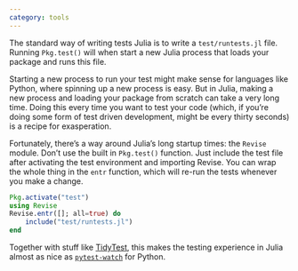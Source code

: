 ```yaml
---
category: tools
---
```


The standard way of writing tests Julia is to write a `test/runtests.jl` file. Running `Pkg.test()` will when start a new Julia process that loads your package and runs this file. 

Starting a new process to run your test might make sense for languages like Python, where spinning up a new process is easy. But in Julia, making a new process and loading your package from scratch can take a very long time. Doing this every time you want to test your code (which, if you’re doing some form of test driven development, might be every thirty seconds) is a recipe for exasperation. 

Fortunately, there’s a way around Julia’s long startup times: the `Revise` module. Don’t use the built in `Pkg.test()` function. Just include the test file after activating the test environment and importing Revise. You can wrap the whole thing in the `entr` function, which will re-run the tests whenever you make a change.

```julia
Pkg.activate("test")
using Revise
Revise.entr([]; all=true) do
    include("test/runtests.jl")
end
```

Together with stuff like [TidyTest](https://github.com/dhanak/TidyTest.jl), this makes the testing experience in Julia almost as nice as [`pytest-watch`](https://github.com/dhanak/TidyTest.jl) for Python. 
